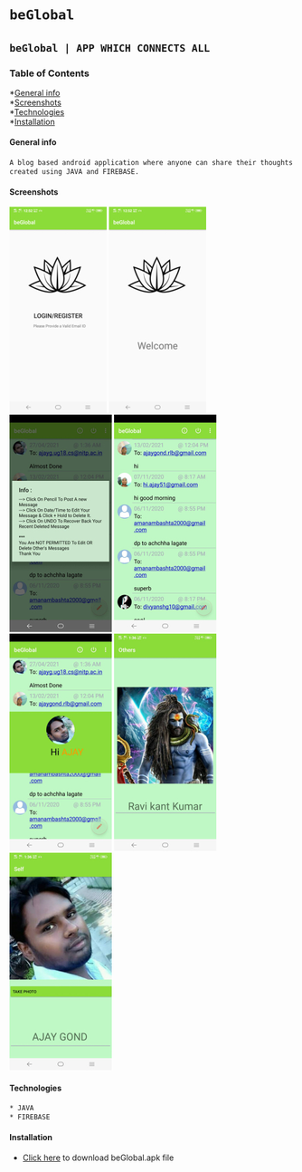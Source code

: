 # `beGlobal`
## `beGlobal | APP WHICH CONNECTS ALL`
### Table of Contents
*[General info](#General-info)<br>
*[Screenshots](#Screenshots)<br>
*[Technologies](#Technologies)<br>
*[Installation](#Install)

#### General info
```
A blog based android application where anyone can share their thoughts created using JAVA and FIREBASE.
```
#### Screenshots

![Login/Register](./images/1.jpg "Login/Register ")
![Welcome](./images/2.jpg "Welcome ")
![Info](./images/3.jpg "Info ")
![Blog](./images/4.jpg "Blog ")
![Profile](./images/5.jpg "Profile ")
![Others](./images/6.jpg "Others ")
![Self](./images/7.jpg "Self")

#### Technologies
```
* JAVA
* FIREBASE

```
#### Installation
* <a href="https://github.com/ajayg51/MessageApp/blob/master/app/install/beGlobal.apk?raw=truec">Click here</a> to download beGlobal.apk file



